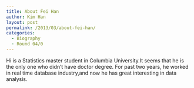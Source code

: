 ```yaml
---
title: About Fei Han
author: Kim Han
layout: post
permalink: /2013/03/about-fei-han/
categories:
  - Biography
  - Round 04/0
---
```

Hi is a Statistics master student in Columbia University.It seems that he is the only one who didn&#8217;t have doctor degree. For past two years, he worked in real time database industry,and now he has great interesting in data analysis.